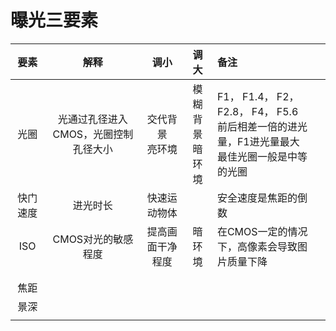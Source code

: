 # 曝光三要素

|   要素   |                 解释                 |         调小         |         调大         | 备注                                                         |      |
| :------: | :----------------------------------: | :------------------: | :------------------: | :----------------------------------------------------------- | :--: |
|   光圈   | 光通过孔径进入CMOS，光圈控制孔径大小 | 交代背景<br />亮环境 | 模糊背景<br />暗环境 | F1， F1.4， F2， F2.8， F4， F5.6<br />前后相差一倍的进光量，F1进光量最大<br />最佳光圈一般是中等的光圈 |      |
| 快门速度 |               进光时长               |     快速运动物体     |                      | 安全速度是焦距的倒数                                         |      |
|   ISO    |          CMOS对光的敏感程度          |   提高画面干净程度   |        暗环境        | 在CMOS一定的情况下，高像素会导致图片质量下降                 |      |
|          |                                      |                      |                      |                                                              |      |
|          |                                      |                      |                      |                                                              |      |
|   焦距   |                                      |                      |                      |                                                              |      |
|   景深   |                                      |                      |                      |                                                              |      |
|          |                                      |                      |                      |                                                              |      |

